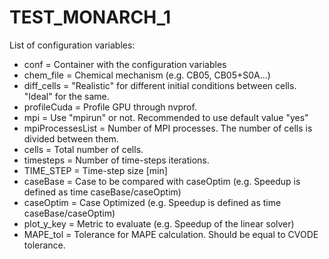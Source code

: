 TEST_MONARCH_1
======
List of configuration variables:

* conf = Container with the configuration variables
* chem_file = Chemical mechanism (e.g. CB05, CB05+S0A...)
* diff_cells = "Realistic" for different initial conditions between cells. "Ideal" for the same.
* profileCuda = Profile GPU through nvprof.
* mpi = Use "mpirun" or not. Recommended to use default value "yes"
* mpiProcessesList = Number of MPI processes. The number of cells is divided between them.
* cells = Total number of cells.
* timesteps = Number of time-steps iterations.
* TIME_STEP = Time-step size [min]
* caseBase = Case to be compared with caseOptim (e.g. Speedup is defined as time caseBase/caseOptim)
* caseOptim = Case Optimized (e.g. Speedup is defined as time caseBase/caseOptim)
* plot_y_key = Metric to evaluate (e.g. Speedup of the linear solver)
* MAPE_tol = Tolerance for MAPE calculation. Should be equal to CVODE tolerance.
